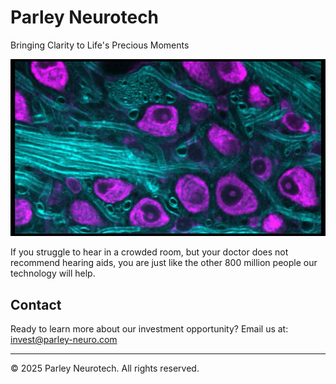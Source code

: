 <div class="site-header">
  <h1>Parley Neurotech</h1>
  <div class="tagline">Bringing Clarity to Life's Precious Moments</div>
</div>



![Parley's Treatment](/assets/images/cars1.png)

If you struggle to hear in a crowded room, but your doctor does not recommend hearing aids, you are just like the other 800 million people our technology will help.

## Contact

Ready to learn more about our investment opportunity?
Email us at: [invest@parley-neuro.com](mailto:invest@parley-neuro.com)



---
<div class="footer">
  © 2025 Parley Neurotech. All rights reserved.
